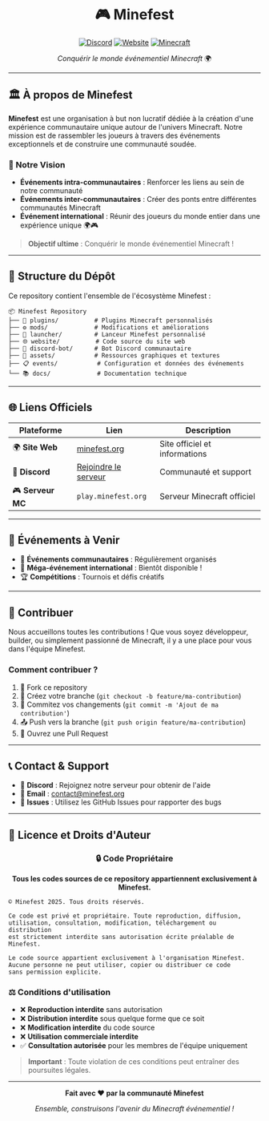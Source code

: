 <div align="center">

# 🎮 Minefest

[![Discord](https://img.shields.io/discord/YOUR_DISCORD_ID?color=7289da&logo=discord&logoColor=white&style=for-the-badge)](https://discord.gg/C8yNVDkUjv)
[![Website](https://img.shields.io/badge/Website-minefest.org-blue?style=for-the-badge)](https://minefest.org)
[![Minecraft](https://img.shields.io/badge/Minecraft-Events-green?style=for-the-badge&logo=minecraft)](https://minefest.org)

*Conquérir le monde événementiel Minecraft* 🌍

</div>

---

## 🏛️ À propos de Minefest

**Minefest** est une organisation à but non lucratif dédiée à la création d'une expérience communautaire unique autour de l'univers Minecraft. Notre mission est de rassembler les joueurs à travers des événements exceptionnels et de construire une communauté soudée.

### 🎯 Notre Vision

- **Événements intra-communautaires** : Renforcer les liens au sein de notre communauté
- **Événements inter-communautaires** : Créer des ponts entre différentes communautés Minecraft  
- **Événement international** : Réunir des joueurs du monde entier dans une expérience unique 🌍🎮

> **Objectif ultime** : Conquérir le monde événementiel Minecraft !

---

## 📁 Structure du Dépôt

Ce repository contient l'ensemble de l'écosystème Minefest :

```
📦 Minefest Repository
├── 🔌 plugins/          # Plugins Minecraft personnalisés
├── ⚙️ mods/             # Modifications et améliorations
├── 🚀 launcher/         # Lanceur Minefest personnalisé
├── 🌐 website/          # Code source du site web
├── 📱 discord-bot/      # Bot Discord communautaire
├── 🎨 assets/           # Ressources graphiques et textures
├── 📋 events/           # Configuration et données des événements
└── 📚 docs/             # Documentation technique
```

---

## 🌐 Liens Officiels

<div align="center">

| Plateforme | Lien | Description |
|------------|------|-------------|
| 🌍 **Site Web** | [minefest.org](https://minefest.org) | Site officiel et informations |
| 💬 **Discord** | [Rejoindre le serveur](https://discord.gg/C8yNVDkUjv) | Communauté et support |
| 🎮 **Serveur MC** | `play.minefest.org` | Serveur Minecraft officiel |

</div>

---

## 🚀 Événements à Venir

- 🎪 **Événements communautaires** : Régulièrement organisés
- 🌟 **Méga-événement international** : Bientôt disponible !
- 🏆 **Compétitions** : Tournois et défis créatifs

---

## 🤝 Contribuer

Nous accueillons toutes les contributions ! Que vous soyez développeur, builder, ou simplement passionné de Minecraft, il y a une place pour vous dans l'équipe Minefest.

### Comment contribuer ?
1. 🍴 Fork ce repository
2. 🌿 Créez votre branche (`git checkout -b feature/ma-contribution`)
3. 💾 Commitez vos changements (`git commit -m 'Ajout de ma contribution'`)
4. 📤 Push vers la branche (`git push origin feature/ma-contribution`)
5. 🔄 Ouvrez une Pull Request

---

## 📞 Contact & Support

- 💬 **Discord** : Rejoignez notre serveur pour obtenir de l'aide
- 📧 **Email** : contact@minefest.org
- 🐛 **Issues** : Utilisez les GitHub Issues pour rapporter des bugs

---

## 📜 Licence et Droits d'Auteur

<div align="center">

### 🔒 **Code Propriétaire**

**Tous les codes sources de ce repository appartiennent exclusivement à Minefest.**

</div>

```
© Minefest 2025. Tous droits réservés.

Ce code est privé et propriétaire. Toute reproduction, diffusion, 
utilisation, consultation, modification, téléchargement ou distribution 
est strictement interdite sans autorisation écrite préalable de Minefest.

Le code source appartient exclusivement à l'organisation Minefest.
Aucune personne ne peut utiliser, copier ou distribuer ce code 
sans permission explicite.
```

### ⚖️ Conditions d'utilisation

- ❌ **Reproduction interdite** sans autorisation
- ❌ **Distribution interdite** sous quelque forme que ce soit
- ❌ **Modification interdite** du code source
- ❌ **Utilisation commerciale interdite**
- ✅ **Consultation autorisée** pour les membres de l'équipe uniquement

> **Important** : Toute violation de ces conditions peut entraîner des poursuites légales.

---

<div align="center">

**Fait avec ❤️ par la communauté Minefest**

*Ensemble, construisons l'avenir du Minecraft événementiel !*

</div>
